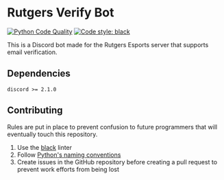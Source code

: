 # Rutgers Verify Bot
[![Python Code Quality](https://github.com/novialriptide/pygame_geometry/actions/workflows/black.yml/badge.svg)](https://github.com/rutgersesports/rutgersverifybot/actions/workflows/black.yml)
[![Code style: black](https://img.shields.io/badge/code%20style-black-000000.svg)](https://github.com/psf/black)

This is a Discord bot made for the Rutgers Esports server that supports email verification.

## Dependencies
```
discord >= 2.1.0
```

## Contributing
Rules are put in place to prevent confusion to future programmers that will eventually touch this repository.

1. Use the [black](https://github.com/psf/black) linter
2. Follow [Python's naming conventions](https://peps.python.org/pep-0008/)
3. Create issues in the GitHub repository before creating a pull request to prevent work efforts from being lost
